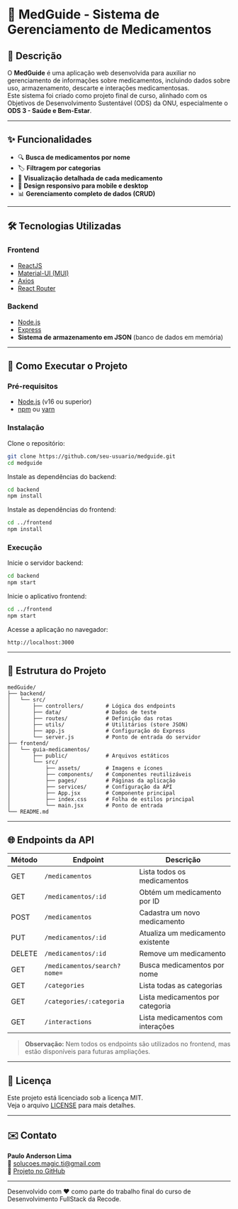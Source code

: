 # 💊 MedGuide - Sistema de Gerenciamento de Medicamentos

## 📝 Descrição

O **MedGuide** é uma aplicação web desenvolvida para auxiliar no gerenciamento de informações sobre medicamentos, incluindo dados sobre uso, armazenamento, descarte e interações medicamentosas.  
Este sistema foi criado como projeto final de curso, alinhado com os Objetivos de Desenvolvimento Sustentável (ODS) da ONU, especialmente o **ODS 3 - Saúde e Bem-Estar**.

---

## ✨ Funcionalidades

- 🔍 **Busca de medicamentos por nome**
- 🏷️ **Filtragem por categorias**
- 📄 **Visualização detalhada de cada medicamento**
- 📱 **Design responsivo para mobile e desktop**
- 📊 **Gerenciamento completo de dados (CRUD)**

---

## 🛠️ Tecnologias Utilizadas

### Frontend

- [ReactJS](https://react.dev/)
- [Material-UI (MUI)](https://mui.com/)
- [Axios](https://axios-http.com/)
- [React Router](https://reactrouter.com/)

### Backend

- [Node.js](https://nodejs.org/)
- [Express](https://expressjs.com/)
- **Sistema de armazenamento em JSON** (banco de dados em memória)

---

## 🚀 Como Executar o Projeto

### Pré-requisitos

- [Node.js](https://nodejs.org/) (v16 ou superior)
- [npm](https://www.npmjs.com/) ou [yarn](https://yarnpkg.com/)

### Instalação

Clone o repositório:

```bash
git clone https://github.com/seu-usuario/medguide.git
cd medguide
```

Instale as dependências do backend:

```bash
cd backend
npm install
```

Instale as dependências do frontend:

```bash
cd ../frontend
npm install
```

### Execução

Inicie o servidor backend:

```bash
cd backend
npm start
```

Inicie o aplicativo frontend:

```bash
cd ../frontend
npm start
```

Acesse a aplicação no navegador:

```
http://localhost:3000
```

---

## 📂 Estrutura do Projeto

```
medGuide/
├── backend/
│   └── src/
│       ├── controllers/       # Lógica dos endpoints
│       ├── data/              # Dados de teste
│       ├── routes/            # Definição das rotas
│       ├── utils/             # Utilitários (store JSON)
│       ├── app.js             # Configuração do Express
│       └── server.js          # Ponto de entrada do servidor
├── frontend/
│   └── guia-medicamentos/
│       ├── public/            # Arquivos estáticos
│       └── src/
│           ├── assets/        # Imagens e ícones
│           ├── components/    # Componentes reutilizáveis
│           ├── pages/         # Páginas da aplicação
│           ├── services/      # Configuração da API
│           ├── App.jsx        # Componente principal
│           ├── index.css      # Folha de estilos principal
│           └── main.jsx       # Ponto de entrada
└── README.md
```

---

## 🌐 Endpoints da API

| Método | Endpoint                       | Descrição                                 |
|--------|------------------------------- |-------------------------------------------|
| GET    | `/medicamentos`                | Lista todos os medicamentos               |
| GET    | `/medicamentos/:id`            | Obtém um medicamento por ID               |
| POST   | `/medicamentos`                | Cadastra um novo medicamento              |
| PUT    | `/medicamentos/:id`            | Atualiza um medicamento existente         |
| DELETE | `/medicamentos/:id`            | Remove um medicamento                     |
| GET    | `/medicamentos/search?nome=`   | Busca medicamentos por nome               |
| GET    | `/categories`                  | Lista todas as categorias                 |
| GET    | `/categories/:categoria`       | Lista medicamentos por categoria          |
| GET    | `/interactions`                | Lista medicamentos com interações         |

> **Observação:** Nem todos os endpoints são utilizados no frontend, mas estão disponíveis para futuras ampliações.

---

## 📄 Licença

Este projeto está licenciado sob a licença MIT.  
Veja o arquivo [LICENSE](LICENSE) para mais detalhes.

---

## ✉️ Contato

**Paulo Anderson Lima**  
📧 solucoes.magic.ti@gmail.com  
🔗 [Projeto no GitHub](https://github.com/seu-usuario/medguide)

---

Desenvolvido com ❤️ como parte do trabalho final do curso de Desenvolvimento FullStack da Recode.